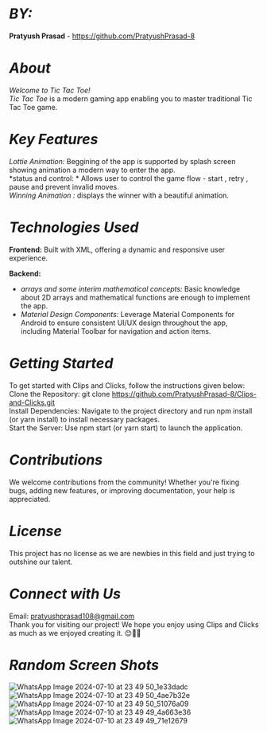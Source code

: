# *BY:*  
**Pratyush Prasad** - https://github.com/PratyushPrasad-8  

# *About*  
_Welcome to Tic Tac Toe!_  
_Tic Tac Toe_ is a modern gaming app enabling you to master traditional Tic Tac Toe game.

# *Key Features*  
*Lottie Animation:* Beggining of the app is supported by splash screen showing animation a modern way to enter the app.  
*status and control: * Allows user to control the game flow - start , retry , pause and prevent invalid moves.  
*Winning Animation :* displays the winner with a beautiful animation.  

# *Technologies Used*  
**Frontend:** Built with XML, offering a dynamic and responsive user experience.

**Backend:**    
- *arrays and some interim mathematical concepts:* Basic knowledge about 2D arrays and mathematical functions are enough to implement the app.
- *Material Design Components:* Leverage Material Components for Android to ensure consistent UI/UX design throughout the app, including Material Toolbar for navigation and action items.

# *Getting Started*  
To get started with Clips and Clicks, follow the instructions given below:  
Clone the Repository: git clone https://github.com/PratyushPrasad-8/Clips-and-Clicks.git  
Install Dependencies: Navigate to the project directory and run npm install (or yarn install) to install necessary packages.  
Start the Server: Use npm start (or yarn start) to launch the application.


# *Contributions*  
We welcome contributions from the community! Whether you're fixing bugs, adding new features, or improving documentation, your help is appreciated.

# *License*  
This project has no license as we are newbies in this field and just trying to outshine our talent.

# *Connect with Us*  
Email: pratyushprasad108@gmail.com  
Thank you for visiting our project! We hope you enjoy using Clips and Clicks as much as we enjoyed creating it.
😊🫰🔆

# *Random Screen Shots*
![WhatsApp Image 2024-07-10 at 23 49 50_1e33dadc](https://github.com/PratyushPrasad-8/Tic_Tac_Toe/assets/154315809/3ceacb38-5b98-4db6-88e4-23a02d5671f3)
![WhatsApp Image 2024-07-10 at 23 49 50_4ae7b32e](https://github.com/PratyushPrasad-8/Tic_Tac_Toe/assets/154315809/dd15e96f-5b63-494e-961c-0f71b644ab8c)
![WhatsApp Image 2024-07-10 at 23 49 50_51076a09](https://github.com/PratyushPrasad-8/Tic_Tac_Toe/assets/154315809/c570eb22-89d5-45bb-b062-3e52eaf2a7f2)
![WhatsApp Image 2024-07-10 at 23 49 49_4a663e36](https://github.com/PratyushPrasad-8/Tic_Tac_Toe/assets/154315809/bc8e3ca3-0ff0-4439-807f-fe804d7a1f49)
![WhatsApp Image 2024-07-10 at 23 49 49_71e12679](https://github.com/PratyushPrasad-8/Tic_Tac_Toe/assets/154315809/70fde31e-b1aa-4ae2-a8da-fd799d24e12d)








